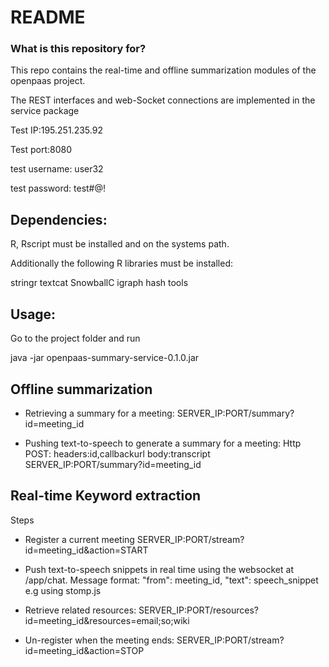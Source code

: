 # README #


### What is this repository for? ###

This repo contains the real-time and offline summarization modules of the openpaas project.

The REST interfaces and web-Socket connections are implemented in the service package


Test IP:195.251.235.92


Test port:8080


test username: user32


test password: test#@!


Dependencies:
--

R, Rscript must be installed and on the systems path.

Additionally the following R libraries must be installed:

stringr
textcat
SnowballC
igraph
hash
tools


Usage:
--
Go to the project folder and run

java -jar openpaas-summary-service-0.1.0.jar


Offline summarization
--

- Retrieving a summary for a meeting: 
    SERVER_IP:PORT/summary?id=meeting_id


- Pushing text-to-speech to generate a summary for a meeting:
    Http POST:
         headers:id,callbackurl
         body:transcript
    SERVER_IP:PORT/summary?id=meeting_id


Real-time Keyword extraction
--

Steps


- Register a current meeting
    SERVER_IP:PORT/stream?id=meeting_id&action=START


- Push text-to-speech snippets in real time using the websocket at /app/chat.
    Message format: "from": meeting_id, "text": speech_snippet
    e.g using stomp.js


- Retrieve related resources:
    SERVER_IP:PORT/resources?id=meeting_id&resources=email;so;wiki

- Un-register when the meeting ends:
    SERVER_IP:PORT/stream?id=meeting_id&action=STOP